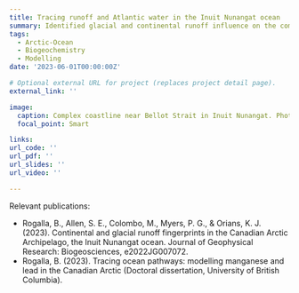 ```yaml
---
title: Tracing runoff and Atlantic water in the Inuit Nunangat ocean
summary: Identified glacial and continental runoff influence on the composition of water that transits through the Canadian Arctic Archipelago using a manganese (Mn) model. Studied the extension of Atlantic water from Davis Strait into Baffin Bay and the Archipelago using a Pb model.
tags:
  - Arctic-Ocean
  - Biogeochemistry
  - Modelling
date: '2023-06-01T00:00:00Z'

# Optional external URL for project (replaces project detail page).
external_link: ''

image:
  caption: Complex coastline near Bellot Strait in Inuit Nunangat. Photo by Birgit Rogalla.
  focal_point: Smart

links:
url_code: ''
url_pdf: ''
url_slides: ''
url_video: ''

---
```


Relevant publications:
- Rogalla, B., Allen, S. E., Colombo, M., Myers, P. G., & Orians, K. J. (2023). Continental and glacial runoff fingerprints in the Canadian Arctic Archipelago, the Inuit Nunangat ocean. Journal of Geophysical Research: Biogeosciences, e2022JG007072.
- Rogalla, B. (2023). Tracing ocean pathways: modelling manganese and lead in the Canadian Arctic (Doctoral dissertation, University of British Columbia).
